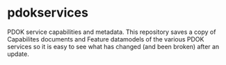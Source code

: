 pdokservices
============

PDOK service capabilities and metadata. 
This repository saves a copy of Capabilites documents and Feature datamodels of the various PDOK services 
so it is easy to see what has changed (and been broken) after an update.

